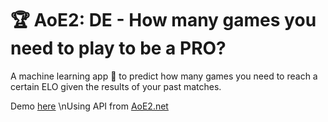 # 🏆 AoE2: DE - How many games you need to play to be a PRO?
A machine learning  app 🤖 to predict how many games you need to reach a certain ELO given the results of your past matches.

Demo [here](https://aoe2-how-many-games-to-pro.herokuapp.com/)
\nUsing API from [AoE2.net](https://aoe2.net/)